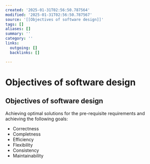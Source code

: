 ```yaml
---
created: '2025-01-31T02:56:50.787564'
modified: '2025-01-31T02:56:50.787567'
source: '[[Objectives of software design]]'
tags: []
aliases: []
summary: ''
category: ''
links:
  outgoing: []
  backlinks: []

---
```


# Objectives of software design

## Objectives of software design

Achieving optimal solutions for the pre-requisite requirements and achieving the following goals:
- Correctness
- Completness
- Efficiency
- Flexibility
- Consistency
- Maintainability